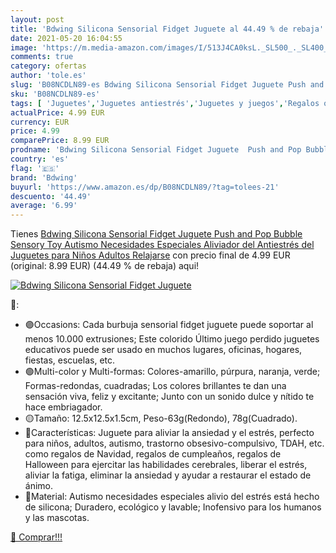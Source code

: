 ```yaml
---
layout: post
title: 'Bdwing Silicona Sensorial Fidget Juguete al 44.49 % de rebaja'
date: 2021-05-20 16:04:55
image: 'https://m.media-amazon.com/images/I/513J4CA0ksL._SL500_._SL400_.jpg'
comments: true
category: ofertas
author: 'tole.es'
slug: 'B08NCDLN89-es Bdwing Silicona Sensorial Fidget Juguete Push and Pop...'
sku: 'B08NCDLN89-es'
tags: [ 'Juguetes','Juguetes antiestrés','Juguetes y juegos','Regalos originales y de broma','bdwing','juguetes', ]
actualPrice: 4.99 EUR
currency: EUR
price: 4.99
comparePrice: 8.99 EUR
prodname: 'Bdwing Silicona Sensorial Fidget Juguete  Push and Pop Bubble Sensory Toy  Autismo Necesidades Especiales Aliviador del Antiestrés del Juguetes para Niños Adultos Relajarse'
country: 'es'
flag: '🇪🇸'
brand: 'Bdwing'
buyurl: 'https://www.amazon.es/dp/B08NCDLN89/?tag=tolees-21'
descuento: '44.49'
average: '6.99'
---
```


Tienes [Bdwing Silicona Sensorial Fidget Juguete  Push and Pop Bubble Sensory Toy  Autismo Necesidades Especiales Aliviador del Antiestrés del Juguetes para Niños Adultos Relajarse](https://www.amazon.es/dp/B08NCDLN89/?tag=tolees-21) con precio final de  4.99 EUR (original: 8.99 EUR) (44.49 %  de rebaja) aqui!

[![Bdwing Silicona Sensorial Fidget Juguete](https://m.media-amazon.com/images/I/513J4CA0ksL._SL500_._SL400_.jpg)](https://www.amazon.es/dp/B08NCDLN89/?tag=tolees-21)

🔎:

- 🟣Occasions: Cada burbuja sensorial fidget juguete puede soportar al menos 10.000 extrusiones; Este colorido Último juego perdido juguetes educativos puede ser usado en muchos lugares, oficinas, hogares, fiestas, escuelas, etc.
- 🟢Multi-color y Multi-formas: Colores-amarillo, púrpura, naranja, verde; Formas-redondas, cuadradas; Los colores brillantes te dan una sensación viva, feliz y excitante; Junto con un sonido dulce y nítido te hace embriagador.
- 🟡Tamaño: 12.5x12.5x1.5cm, Peso-63g(Redondo), 78g(Cuadrado).
- 🔵Características: Juguete para aliviar la ansiedad y el estrés, perfecto para niños, adultos, autismo, trastorno obsesivo-compulsivo, TDAH, etc. como regalos de Navidad, regalos de cumpleaños, regalos de Halloween para ejercitar las habilidades cerebrales, liberar el estrés, aliviar la fatiga, eliminar la ansiedad y ayudar a restaurar el estado de ánimo.
- 🔴Material: Autismo necesidades especiales alivio del estrés está hecho de silicona; Duradero, ecológico y lavable; Inofensivo para los humanos y las mascotas.

[🛒 Comprar!!!](https://www.amazon.es/dp/B08NCDLN89/?tag=tolees-21)
